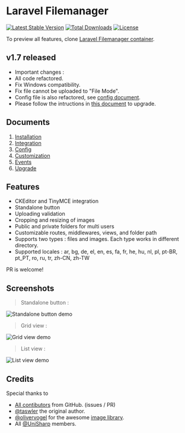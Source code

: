 # Laravel Filemanager
[![Latest Stable Version](https://poser.pugx.org/unisharp/laravel-filemanager/v/stable)](https://packagist.org/packages/unisharp/laravel-filemanager)
[![Total Downloads](https://poser.pugx.org/unisharp/laravel-filemanager/downloads)](https://packagist.org/packages/unisharp/laravel-filemanager)
[![License](https://poser.pugx.org/unisharp/laravel-filemanager/license)](https://packagist.org/packages/unisharp/laravel-filemanager)

To preview all features, clone [Laravel Filemanager container](https://github.com/UniSharp/laravel-filemanager-example-5.3).

## v1.7 released
 * Important changes :
  * All code refactored.
  * Fix Windows compatibility.
  * Fix file cannot be uploaded to "File Mode".
  * Config file is also refactored, see [config document](https://unisharp.github.io/laravel-filemanager/config).
 * Please follow the intructions in [this document](https://unisharp.github.io/laravel-filemanager/upgrade) to upgrade.

## Documents
  1. [Installation](https://unisharp.github.io/laravel-filemanager/installation)
  1. [Integration](https://unisharp.github.io/laravel-filemanager/integration)
  1. [Config](https://unisharp.github.io/laravel-filemanager/config)
  1. [Customization](https://unisharp.github.io/laravel-filemanager/customization)
  1. [Events](https://unisharp.github.io/laravel-filemanager/events)
  1. [Upgrade](https://unisharp.github.io/laravel-filemanager/upgrade)

## Features
 * CKEditor and TinyMCE integration
 * Standalone button
 * Uploading validation
 * Cropping and resizing of images
 * Public and private folders for multi users
 * Customizable routes, middlewares, views, and folder path
 * Supports two types : files and images. Each type works in different directory.
 * Supported locales : ar, bg, de, el, en, es, fa, fr, he, hu, nl, pl, pt-BR, pt_PT, ro, ru, tr, zh-CN, zh-TW

PR is welcome!

## Screenshots
> Standalone button :

![Standalone button demo](https://unisharp.github.io/laravel-filemanager/images/lfm01.png)

> Grid view :

![Grid view demo](https://unisharp.github.io/laravel-filemanager/images/lfm02.png)

> List view :

![List view demo](https://unisharp.github.io/laravel-filemanager/images/lfm03.png)
  
## Credits
Special thanks to

 * [All contibutors](https://github.com/UniSharp/laravel-filemanager/graphs/contributors) from GitHub. (issues / PR)
 * [@taswler](https://github.com/tsawler) the original author.
 * [@olivervogel](https://github.com/olivervogel) for the awesome [image library](https://github.com/Intervention/image).
 * All [@UniSharp](https://github.com/UniSharp) members.
